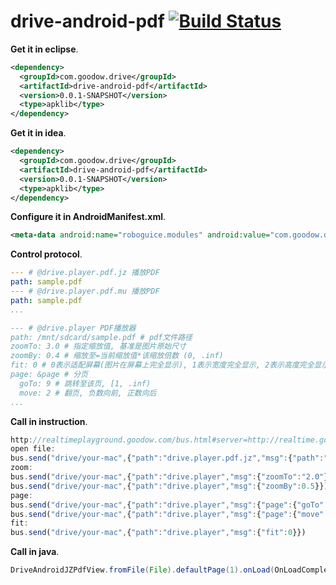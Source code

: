 drive-android-pdf [![Build Status](https://travis-ci.org/dingpengwei/drive-android-pdf.svg?branch=master)](https://travis-ci.org/dingpengwei/drive-android-pdf)
=================

**Get it in eclipse**.
```xml
<dependency>
  <groupId>com.goodow.drive</groupId>
  <artifactId>drive-android-pdf</artifactId>
  <version>0.0.1-SNAPSHOT</version>
  <type>apklib</type>
</dependency>
```
**Get it in idea**.
```xml
<dependency>
  <groupId>com.goodow.drive</groupId>
  <artifactId>drive-android-pdf</artifactId>
  <version>0.0.1-SNAPSHOT</version>
  <type>apklib</type>
</dependency>
```
**Configure it in AndroidManifest.xml**.
```xml
<meta-data android:name="roboguice.modules" android:value="com.goodow.drive.android.PDFDriveAndroidModule,com.goodow.drive.android.PDFModule" />
```
**Control protocol**.
```yml
--- # @drive.player.pdf.jz 播放PDF
path: sample.pdf
--- # @drive.player.pdf.mu 播放PDF
path: sample.pdf
...

--- # @drive.player PDF播放器
path: /mnt/sdcard/sample.pdf # pdf文件路径
zoomTo: 3.0 # 指定缩放值, 基准是图片原始尺寸
zoomBy: 0.4 # 缩放至=当前缩放值*该缩放倍数 (0, .inf)
fit: 0 # 0表示适配屏幕(图片在屏幕上完全显示), 1表示宽度完全显示, 2表示高度完全显示
page: &page # 分页
  goTo: 9 # 跳转至该页, [1, .inf)
  move: 2 # 翻页, 负数向前, 正数向后
...
```
**Call in instruction**.
```javaScript
http://realtimeplayground.goodow.com/bus.html#server=http://realtime.goodow.com:1986/channel
open file:
bus.send("drive/your-mac",{"path":"drive.player.pdf.jz","msg":{"path":"/mnt/sdcard/ReferenceCard.pdf"}})
zoom:
bus.send("drive/your-mac",{"path":"drive.player","msg":{"zoomTo":"2.0"}})
bus.send("drive/your-mac",{"path":"drive.player","msg":{"zoomBy":0.5}})
page:
bus.send("drive/your-mac",{"path":"drive.player","msg":{"page":{"goTo":2}}})
bus.send("drive/your-mac",{"path":"drive.player","msg":{"page":{"move":-1}}})
fit:
bus.send("drive/your-mac",{"path":"drive.player","msg":{"fit":0}})
```

**Call in java**.
```java
DriveAndroidJZPdfView.fromFile(File).defaultPage(1).onLoad(OnLoadCompleteListener).onDraw(OnDrawListener).onPageChange(OnPageChangeListener).load();
```
